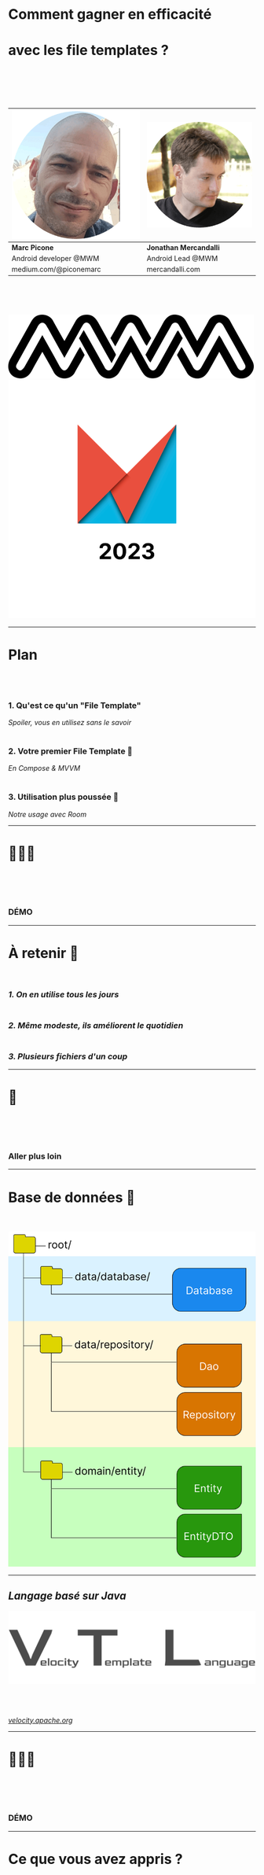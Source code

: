 <!-- classes: title -->

<!-- section-title: Titre -->

<br /><br /><br /><br /><br />

# Comment gagner en **efficacité**

# avec les **file templates** ?

<br /><br /><br /><br />


| ![image_marc.png](./image_marc.png?w=180px) | ![image_jon.png](./image_jon.png?w=180px) | 
|---------------------------------------------|-------------------------------------------|
| **Marc Picone**                             | **Jonathan Mercandalli**                  |
| Android developer @MWM                      | Android Lead @MWM                         |
| medium.com/@piconemarc                      | mercandalli.com                           |

<br /><br /><br />

![image_mwm.png](./image_mwm.png?w=140px) ![image_android_makers_logo_light.png](./image_android_makers_logo_light.png?w=240px)

---

<!-- section-title: Plan -->

# <b>Plan</b>

<br/><br/>

<!-- fragments-start -->

### 1. Qu'est ce qu'un "File Template" 

*Spoiler, vous en utilisez sans le savoir*<br/><br/>

### 2. Votre premier File Template 👶

*En Compose & MVVM*<br/><br/>

### 3. Utilisation plus poussée 🚀

*Notre usage avec Room*

<!-- fragments-end -->

---

<!-- section-title: Démo #1 -->

<!-- classes: emoji -->

# 🧑🏼‍💻

<br /><br /><br />

### DÉMO

---

<!-- section-title: Récap #1 -->

# <b>À retenir 🧠</b><br /><br />

<!-- fragments-start -->

### *1. On en utilise tous les jours*<br /><br />

### *2. Même modeste, ils améliorent le quotidien*<br /><br />

### *3. Plusieurs fichiers d'un coup*

<!-- fragments-end -->

---

<!-- section-title: Transition -->

<!-- classes: emoji -->

# 🚀

<br /><br /><br />

### Aller plus loin

---

<!-- section-title: Database -->

# <b>Base de données 📀</b><br /><br />

![image_presentation_database.png](./image_presentation_database.png?w=500px)

---

<!-- section-title: VLT -->

## *Langage basé sur Java*

![image_vtl_light.png](./image_vtl_light.png?w=550px)

<br /><br />

*[velocity.apache.org](https://velocity.apache.org/)*

---

<!-- section-title: Démo #2 -->

<!-- classes: emoji -->

# 👨🏻‍💻

<br /><br /><br />

### DÉMO

---

<!-- section-title: Récap #2 -->

# <b>Ce que vous avez appris ?</b><br /><br />

#### 1. Onglet include pour factoriser<br /><br />

#### 2. Changer le chemin des fichiers<br /><br />

#### 3. VTL: variables, boucles, conditions

---

<!-- section-title: Conclusion -->

# <b>Conclusion</b><br /><br />

## *Quand les utiliser ?*<br /><br />

<!-- fragments-start -->

#### UI répétitive: ✅<br /><br /> Base de donnée répétitive: ✅<br /><br />

#### Squelette de test unitaire: ✅<br /><br />

#### MVC, MVP, MVVM, ... : 🤷‍♂️<br /><br />

#### Code spécifique: ❌<br /><br />

<!-- fragments-end -->

---

<!-- section-title: Alternatives -->

# <b>Alternatives</b><br /><br />

## *1. Live templates*<br /><br />
## *2. Mutualisation par Composition*<br /><br />
## *3. Mutualisation par Héritage*<br /><br />

---

<!-- section-title: Question❓ -->

# <b>Question ❓</b>

<br /><br />

<!-- qr: https://medium.com/mwm-io/crafting-custom-path-formatting-in-intellij-file-templates-for-android-development-c93c4c33689d -->

<br /><br /><br />

Retrouvez nous au stand **MWM** 👋

<br />

![image_mwm.png](./image_mwm.png?w=100px)
